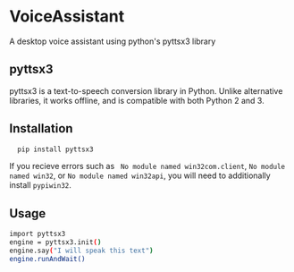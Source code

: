 # VoiceAssistant
A desktop voice assistant using python's pyttsx3 library

## pyttsx3

pyttsx3 is a text-to-speech conversion library in Python. Unlike alternative libraries, it works offline, and is compatible with both Python 2 and 3.


## Installation

```bash
  pip install pyttsx3
```
If you recieve errors such as ``` No module named win32com.client```, ```No module named win32```, or ```No module named win32api```, you will need to additionally install ```pypiwin32```.



## Usage

```bash
import pyttsx3
engine = pyttsx3.init()
engine.say("I will speak this text")
engine.runAndWait()
```
